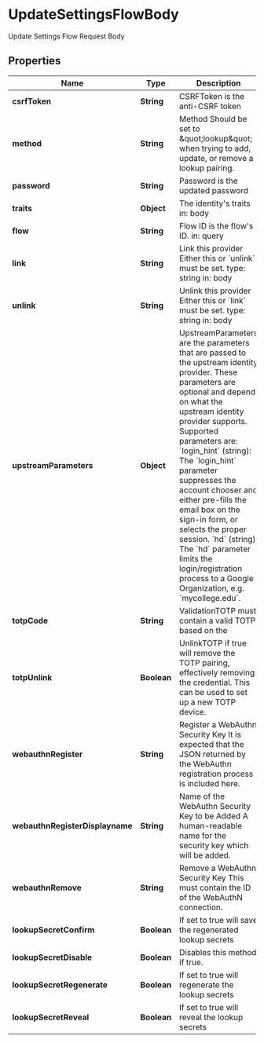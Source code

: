 

# UpdateSettingsFlowBody

Update Settings Flow Request Body

## Properties

| Name | Type | Description | Notes |
|------------ | ------------- | ------------- | -------------|
|**csrfToken** | **String** | CSRFToken is the anti-CSRF token |  [optional] |
|**method** | **String** | Method  Should be set to \&quot;lookup\&quot; when trying to add, update, or remove a lookup pairing. |  |
|**password** | **String** | Password is the updated password |  |
|**traits** | **Object** | The identity&#39;s traits  in: body |  |
|**flow** | **String** | Flow ID is the flow&#39;s ID.  in: query |  [optional] |
|**link** | **String** | Link this provider  Either this or &#x60;unlink&#x60; must be set.  type: string in: body |  [optional] |
|**unlink** | **String** | Unlink this provider  Either this or &#x60;link&#x60; must be set.  type: string in: body |  [optional] |
|**upstreamParameters** | **Object** | UpstreamParameters are the parameters that are passed to the upstream identity provider.  These parameters are optional and depend on what the upstream identity provider supports. Supported parameters are: &#x60;login_hint&#x60; (string): The &#x60;login_hint&#x60; parameter suppresses the account chooser and either pre-fills the email box on the sign-in form, or selects the proper session. &#x60;hd&#x60; (string): The &#x60;hd&#x60; parameter limits the login/registration process to a Google Organization, e.g. &#x60;mycollege.edu&#x60;. |  [optional] |
|**totpCode** | **String** | ValidationTOTP must contain a valid TOTP based on the |  [optional] |
|**totpUnlink** | **Boolean** | UnlinkTOTP if true will remove the TOTP pairing, effectively removing the credential. This can be used to set up a new TOTP device. |  [optional] |
|**webauthnRegister** | **String** | Register a WebAuthn Security Key  It is expected that the JSON returned by the WebAuthn registration process is included here. |  [optional] |
|**webauthnRegisterDisplayname** | **String** | Name of the WebAuthn Security Key to be Added  A human-readable name for the security key which will be added. |  [optional] |
|**webauthnRemove** | **String** | Remove a WebAuthn Security Key  This must contain the ID of the WebAuthN connection. |  [optional] |
|**lookupSecretConfirm** | **Boolean** | If set to true will save the regenerated lookup secrets |  [optional] |
|**lookupSecretDisable** | **Boolean** | Disables this method if true. |  [optional] |
|**lookupSecretRegenerate** | **Boolean** | If set to true will regenerate the lookup secrets |  [optional] |
|**lookupSecretReveal** | **Boolean** | If set to true will reveal the lookup secrets |  [optional] |



